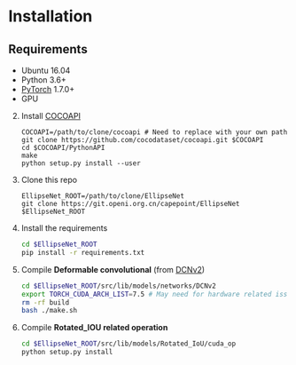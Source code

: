 # Installation

## Requirements

* Ubuntu 16.04
* Python 3.6+
* [PyTorch]((http://pytorch.org/)) 1.7.0+ 
* GPU



2. Install [COCOAPI](https://github.com/cocodataset/cocoapi)

    ~~~
    COCOAPI=/path/to/clone/cocoapi # Need to replace with your own path
    git clone https://github.com/cocodataset/cocoapi.git $COCOAPI
    cd $COCOAPI/PythonAPI
    make
    python setup.py install --user
    ~~~

3. Clone this repo

    ~~~
    EllipseNet_ROOT=/path/to/clone/EllipseNet
    git clone https://git.openi.org.cn/capepoint/EllipseNet $EllipseNet_ROOT
    ~~~


4. Install the requirements

    ~~~bash
    cd $EllipseNet_ROOT
    pip install -r requirements.txt
    ~~~
    
5. Compile **Deformable convolutional** (from [DCNv2](https://github.com/CharlesShang/DCNv2/tree/pytorch_0.4))

    ~~~bash
    cd $EllipseNet_ROOT/src/lib/models/networks/DCNv2
    export TORCH_CUDA_ARCH_LIST=7.5 # May need for hardware related issue
    rm -rf build
    bash ./make.sh
    ~~~

6. Compile **Rotated_IOU related operation** 

    ```bash
    cd $EllipseNet_ROOT/src/lib/models/Rotated_IoU/cuda_op
    python setup.py install
    ```

